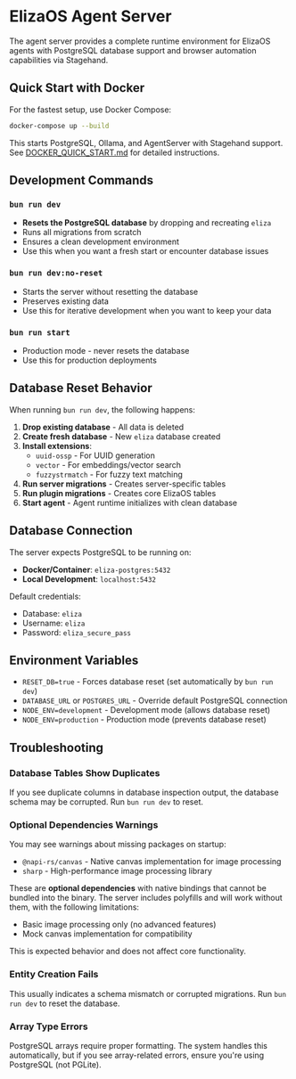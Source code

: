 # ElizaOS Agent Server

The agent server provides a complete runtime environment for ElizaOS agents with PostgreSQL database support and browser automation capabilities via Stagehand.

## Quick Start with Docker

For the fastest setup, use Docker Compose:

```bash
docker-compose up --build
```

This starts PostgreSQL, Ollama, and AgentServer with Stagehand support. See [DOCKER_QUICK_START.md](./DOCKER_QUICK_START.md) for detailed instructions.

## Development Commands

### `bun run dev`

- **Resets the PostgreSQL database** by dropping and recreating `eliza`
- Runs all migrations from scratch
- Ensures a clean development environment
- Use this when you want a fresh start or encounter database issues

### `bun run dev:no-reset`

- Starts the server without resetting the database
- Preserves existing data
- Use this for iterative development when you want to keep your data

### `bun run start`

- Production mode - never resets the database
- Use this for production deployments

## Database Reset Behavior

When running `bun run dev`, the following happens:

1. **Drop existing database** - All data is deleted
2. **Create fresh database** - New `eliza` database created
3. **Install extensions**:
   - `uuid-ossp` - For UUID generation
   - `vector` - For embeddings/vector search
   - `fuzzystrmatch` - For fuzzy text matching
4. **Run server migrations** - Creates server-specific tables
5. **Run plugin migrations** - Creates core ElizaOS tables
6. **Start agent** - Agent runtime initializes with clean database

## Database Connection

The server expects PostgreSQL to be running on:

- **Docker/Container**: `eliza-postgres:5432`
- **Local Development**: `localhost:5432`

Default credentials:

- Database: `eliza`
- Username: `eliza`
- Password: `eliza_secure_pass`

## Environment Variables

- `RESET_DB=true` - Forces database reset (set automatically by `bun run dev`)
- `DATABASE_URL` or `POSTGRES_URL` - Override default PostgreSQL connection
- `NODE_ENV=development` - Development mode (allows database reset)
- `NODE_ENV=production` - Production mode (prevents database reset)

## Troubleshooting

### Database Tables Show Duplicates

If you see duplicate columns in database inspection output, the database schema may be corrupted. Run `bun run dev` to reset.

### Optional Dependencies Warnings

You may see warnings about missing packages on startup:

- `@napi-rs/canvas` - Native canvas implementation for image processing
- `sharp` - High-performance image processing library

These are **optional dependencies** with native bindings that cannot be bundled into the binary. The server includes polyfills and will work without them, with the following limitations:

- Basic image processing only (no advanced features)
- Mock canvas implementation for compatibility

This is expected behavior and does not affect core functionality.

### Entity Creation Fails

This usually indicates a schema mismatch or corrupted migrations. Run `bun run dev` to reset the database.

### Array Type Errors

PostgreSQL arrays require proper formatting. The system handles this automatically, but if you see array-related errors, ensure you're using PostgreSQL (not PGLite).
